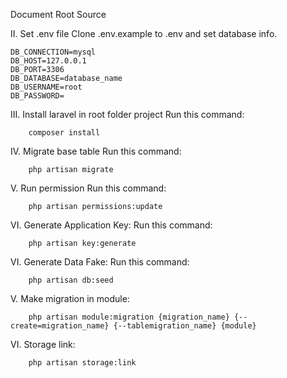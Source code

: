 Document Root Source

II. Set .env file
    Clone .env.example to .env and set database info.
    
    DB_CONNECTION=mysql
    DB_HOST=127.0.0.1
    DB_PORT=3306
    DB_DATABASE=database_name
    DB_USERNAME=root
    DB_PASSWORD=
    
III. Install laravel in root folder project Run this command:

        composer install

IV. Migrate base table Run this command:

        php artisan migrate

V. Run permission Run this command:

        php artisan permissions:update

VI. Generate Application Key:
    Run this command:

        php artisan key:generate

VI. Generate Data Fake:
    Run this command:

        php artisan db:seed
        
V. Make migration in module:

        php artisan module:migration {migration_name} {--create=migration_name} {--tablemigration_name} {module}
        
VI. Storage link:

        php artisan storage:link
